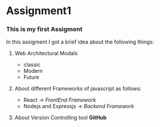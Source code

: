 # Assignment1
### This is my first Assigment  
In this assigment I got a brief idea about the following things:  
1. Web Architectural Modals  
    * classic
    * Modern
    * Future
2. About different Frameworks of javascript as follows:  
    * React -> _FrontEnd Framework_
    * Nodejs and Expressjs -> _Backend Framework_

3. About Version Controlling tool **GitHub**




